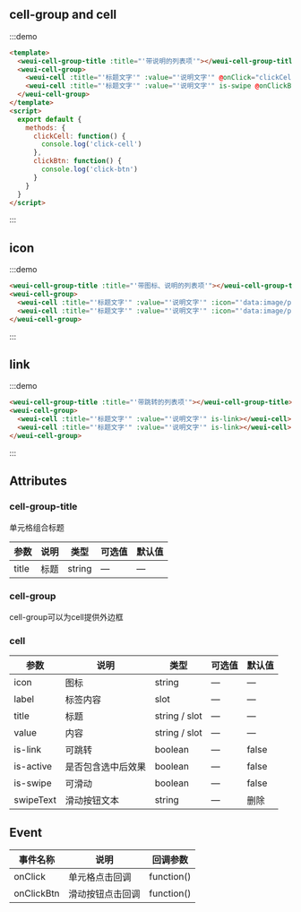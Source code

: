

## cell-group and cell

:::demo

```html
<template>
  <weui-cell-group-title :title="'带说明的列表项'"></weui-cell-group-title>
  <weui-cell-group>
    <weui-cell :title="'标题文字'" :value="'说明文字'" @onClick="clickCell()"></weui-cell>
    <weui-cell :title="'标题文字'" :value="'说明文字'" is-swipe @onClickBtn="clickBtn()"></weui-cell>
  </weui-cell-group>
</template>
<script>
  export default {
    methods: {
      clickCell: function() {
        console.log('click-cell')
      },
      clickBtn: function() {
        console.log('click-btn')
      }
    }
  }
</script>
```

:::

## icon

:::demo

```html
<weui-cell-group-title :title="'带图标、说明的列表项'"></weui-cell-group-title>
<weui-cell-group>
  <weui-cell :title="'标题文字'" :value="'说明文字'" :icon="'data:image/png;base64,iVBORw0KGgoAAAANSUhEUgAAAC4AAAAuCAMAAABgZ9sFAAAAVFBMVEXx8fHMzMzr6+vn5+fv7+/t7e3d3d2+vr7W1tbHx8eysrKdnZ3p6enk5OTR0dG7u7u3t7ejo6PY2Njh4eHf39/T09PExMSvr6+goKCqqqqnp6e4uLgcLY/OAAAAnklEQVRIx+3RSRLDIAxE0QYhAbGZPNu5/z0zrXHiqiz5W72FqhqtVuuXAl3iOV7iPV/iSsAqZa9BS7YOmMXnNNX4TWGxRMn3R6SxRNgy0bzXOW8EBO8SAClsPdB3psqlvG+Lw7ONXg/pTld52BjgSSkA3PV2OOemjIDcZQWgVvONw60q7sIpR38EnHPSMDQ4MjDjLPozhAkGrVbr/z0ANjAF4AcbXmYAAAAASUVORK5CYII='"></weui-cell>
  <weui-cell :title="'标题文字'" :value="'说明文字'" :icon="'data:image/png;base64,iVBORw0KGgoAAAANSUhEUgAAAC4AAAAuCAMAAABgZ9sFAAAAVFBMVEXx8fHMzMzr6+vn5+fv7+/t7e3d3d2+vr7W1tbHx8eysrKdnZ3p6enk5OTR0dG7u7u3t7ejo6PY2Njh4eHf39/T09PExMSvr6+goKCqqqqnp6e4uLgcLY/OAAAAnklEQVRIx+3RSRLDIAxE0QYhAbGZPNu5/z0zrXHiqiz5W72FqhqtVuuXAl3iOV7iPV/iSsAqZa9BS7YOmMXnNNX4TWGxRMn3R6SxRNgy0bzXOW8EBO8SAClsPdB3psqlvG+Lw7ONXg/pTld52BjgSSkA3PV2OOemjIDcZQWgVvONw60q7sIpR38EnHPSMDQ4MjDjLPozhAkGrVbr/z0ANjAF4AcbXmYAAAAASUVORK5CYII='"></weui-cell>
</weui-cell-group>
```
:::

## link

:::demo

```html
<weui-cell-group-title :title="'带跳转的列表项'"></weui-cell-group-title>
<weui-cell-group>
  <weui-cell :title="'标题文字'" :value="'说明文字'" is-link></weui-cell>
  <weui-cell :title="'标题文字'" :value="'说明文字'" is-link></weui-cell>
</weui-cell-group>
```


<script>
  import tabbar from '../assets/icon_tabbar.png'
  export default {
    data() {
      return {
        tabbar: tabbar
      }
    }
  }
</script>

:::

## Attributes

### cell-group-title

单元格组合标题

| 参数  | 说明 | 类型   | 可选值 | 默认值 |
| ----- | ---- | ------ | ------ | ------ |
| title | 标题 | string | —      | —      |

### cell-group

cell-group可以为cell提供外边框

### cell

| 参数      | 说明               | 类型          | 可选值 | 默认值 |
| --------- | ------------------ | ------------- | ------ | ------ |
| icon      | 图标               | string        | —      | —      |
| label     | 标签内容           | slot          | —      | —      |
| title     | 标题               | string / slot | —      | —      |
| value     | 内容               | string / slot | —      | —      |
| is-link   | 可跳转             | boolean       | —      | false  |
| is-active | 是否包含选中后效果 | boolean       | —      | false  |
| is-swipe  | 可滑动             | boolean       | —      | false  |
| swipeText | 滑动按钮文本       | string        | —      | 删除   |

## Event

| 事件名称   | 说明             | 回调参数   |
| ---------- | ---------------- | ---------- |
| onClick    | 单元格点击回调   | function() |
| onClickBtn | 滑动按钮点击回调 | function() |